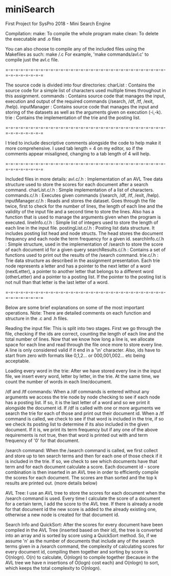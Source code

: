 # miniSearch
First Project for SysPro 2018 - Mini Search Engine

Compilation:
make: To compile the whole program
make clean: To delete the executable and .o files

You can also choose to compile any of the included files using the Makefiles as
such: make <directory>/<file>.c
For example, 'make commands/avl.c' to compile just the avl.c file.

=-=-=-=-=-=-=-=-=-=-=-=-=-=-=-=-=-=-=-=-=-=-=-=-=-=-=-=-=-=-=-=-=-=-=-=-=-=-=-=

The source code is divided into four directories:
charList     : Contains the source code for a simple list of characters used
               multiple times throughout in this assignment.
commands     : Contains source code that manages the input, execution and output
               of the required commands (/search, /df, /tf, /exit, /help).
inputManager : Contains source code that manages the input and storing of the
               datasets as well as the arguments given on execution (-i,-k).
trie         : Contains the implementation of the trie and the posting list.

=-=-=-=-=-=-=-=-=-=-=-=-=-=-=-=-=-=-=-=-=-=-=-=-=-=-=-=-=-=-=-=-=-=-=-=-=-=-=-=

I tried to include descriptive comments alongside the code to help make it more
comprehensive. I used tab length = 4 on my editor, so if the comments appear
misaligned, changing to a tab length of 4 will help.  

=-=-=-=-=-=-=-=-=-=-=-=-=-=-=-=-=-=-=-=-=-=-=-=-=-=-=-=-=-=-=-=-=-=-=-=-=-=-=-=

Included files in more details:
avl.c/.h           : Implementation of an AVL Tree data structure used to store
                     the scores for each document after a search command.
charList.c/.h      : Simple implementation of a list of characters.
commands.c/.h      : Executes given commands (/search, /df, /tf, /exit, /help).
inputManager.c/.h  : Reads and stores the dataset. Goes through the file twice,
                     first to check for the number of lines, the length of each
                     line and the validity of the input file and a second time
                     to store the lines. Also has a function that is used to
                     manage the arguments given when the program is executed.
lineInfo.c/.h      : Simple list of integers used to store the length of each
                     line in the input file.
postingList.c/.h   : Posting list data structure. It includes posting list
                     head and node structs. The head stores the document
                     frequency and each node the term frequency for a given id.
searchInfo.c/.h    : Simple structure, used in the implementation of /search
                     to store the score of each document id for a given query
searchResults.c/.h : Contains a set of functions used to print out the results
                     of the /search command.
trie.c/.h          : Trie data structure as described in the assignment
                     presentation. Each trie node represents a letter and has a
                     pointer to the next letter of a word (nextLetter), a
                     pointer to another letter that belongs to a different word
                     (otherLetter) and a pointer to a posting list. If the
                     pointer to the posting list is not null than that letter is
                     the last letter of a word.

=-=-=-=-=-=-=-=-=-=-=-=-=-=-=-=-=-=-=-=-=-=-=-=-=-=-=-=-=-=-=-=-=-=-=-=-=-=-=-=

Below are some brief explanations on some of the most important operations.
Note: There are detailed comments on each function and structure in the .c and
.h files.

Reading the input file:
This is split into two stages. First we go through the file, checking if the ids
are correct, counting the length of each line and the total number of lines.
Now that we know how long a line is, we allocate space for each line and read
through the file once more to store every line. A line is only considered valid
if it end in a '\n' character. Also, ids have to start from zero with formats
like 0,1,2... or 000,001,002... etc being acceptable.

Loading every word in the trie:
After we have stored every line in the input file, we insert every word, letter
by letter, in the trie. At the same time, we count the number of words in each
line/document.

/df and /tf commands:
When a /df commands is entered without any arguments we access the trie node by
node checking to see if each node has a posting list. If so, it is the last
letter of a word and so we print it alongside the document id. If /df is called
with one or more arguments we search the trie for each of those and print out
their document id. When a /tf command is called, we check to see if that word is
included in the trie, if so we check its posting list to determine if its also
included in the given document. If it is, we print its term frequency but if any
one of the above requirements is not true, then that word is printed out with
and term frequency of '0' for that document.

/search command:
When the /search command is called, we first collect and store up to ten search
terms and then for each one of those check if it is included in the trie. If so,
we check to see which documents have that term and for each document calculate
a score. Each document id - score combination is then inserted in an AVL tree in
order to efficiently compile the scores for each document. The scores are than
sorted and the top k results are printed out. (more details below)

AVL Tree:
I use an AVL tree to store the scores for each document when the /search command
is used. Every time I calculate the score of a document for a certain term, I
add the score to the AVL tree. If there is already a node for that document id
the new score is added to the already existing one, otherwise a new node is
created for that document id.

Search Info and QuickSort:
After the scores for every document have been compiled in the AVL Tree (inserted
based on their id), the tree is converted into an array and is sorted by score
using a QuickSort method. So, if we assume 'n' as the number of documents that
include any of the search terms given in a /search command, the complexity of
calculating scores for every document id, compiling them together and sorting by
score is O(nlogn). O(n) to calculate, O(nlogn) to compile together (because in
the AVL tree we have n insertions of O(logn) cost each) and O(nlogn) to sort,
which keeps the total complexity to O(nlogn).

